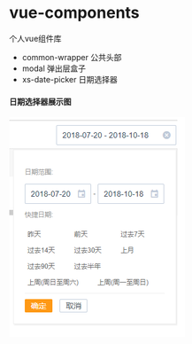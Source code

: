 # vue-components
个人vue组件库


- common-wrapper 公共头部
- modal 弹出层盒子
- xs-date-picker 日期选择器


#### 日期选择器展示图
![移动端展示的图片](https://github.com/lxs24sxl/readme_add_pic/raw/master/images/vue-components/date-picker.png)
